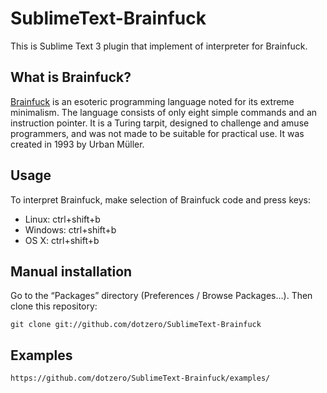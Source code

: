 SublimeText-Brainfuck
=====================

This is Sublime Text 3 plugin that implement of interpreter for Brainfuck.

## What is Brainfuck?

[Brainfuck](http://en.wikipedia.org/wiki/Brainfuck) is an esoteric programming language noted for its extreme minimalism. The language consists of only eight simple commands and an instruction pointer. It is a Turing tarpit, designed to challenge and amuse programmers, and was not made to be suitable for practical use. It was created in 1993 by Urban Müller.


## Usage

To interpret Brainfuck, make selection of Brainfuck code and press keys:

* Linux: ctrl+shift+b
* Windows: ctrl+shift+b
* OS X: ctrl+shift+b


## Manual installation

Go to the “Packages” directory (Preferences / Browse Packages…). Then clone this repository:

    git clone git://github.com/dotzero/SublimeText-Brainfuck


## Examples

    https://github.com/dotzero/SublimeText-Brainfuck/examples/
